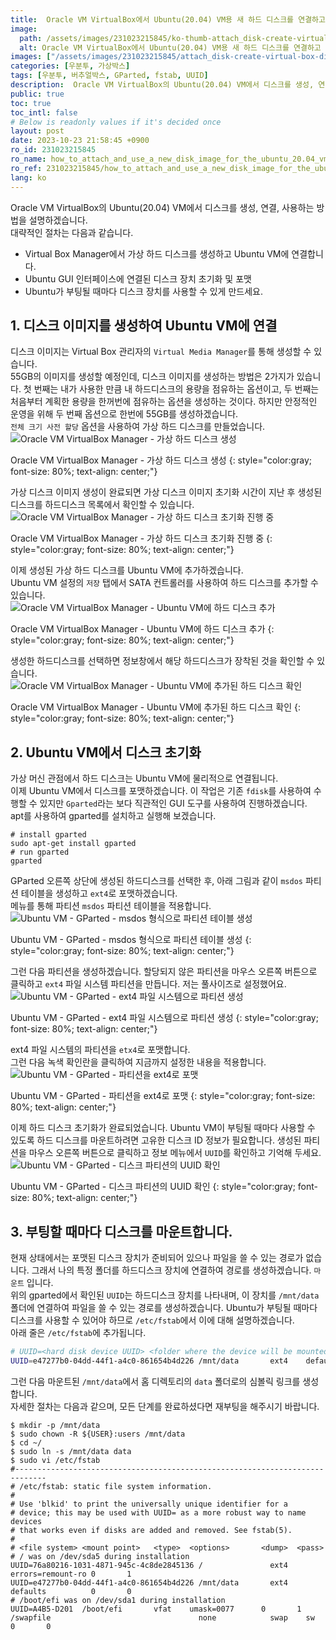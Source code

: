 ```yaml
---
title:  Oracle VM VirtualBox에서 Ubuntu(20.04) VM용 새 하드 디스크를 연결하고 사용하는 방법
image:
  path: /assets/images/231023215845/ko-thumb-attach_disk-create-virtual-box-disk-image.png
  alt: Oracle VM VirtualBox에서 Ubuntu(20.04) VM용 새 하드 디스크를 연결하고 사용하는 방법
images: ["/assets/images/231023215845/attach_disk-create-virtual-box-disk-image.png", "/assets/images/231023215845/attach_disk-virtual-box-media-image.png", "/assets/images/231023215845/attach_disk-choose-disk.png", "/assets/images/231023215845/attach_disk-attached-disk-image.png", "/assets/images/231023215845/attach_disk-create-partition-table.png", "/assets/images/231023215845/attach_disk-create-partition.png", "/assets/images/231023215845/attach_disk-format-disk.png", "/assets/images/231023215845/attach_disk-disk-uuid.png"]
categories: [우분투, 가상박스]
tags: [우분투, 버추얼박스, GParted, fstab, UUID]
description:  Oracle VM VirtualBox의 Ubuntu(20.04) VM에서 디스크를 생성, 연결, 사용하는 방법을 설명하겠습니다. 대략적인 절차는 다음과 같습니다.
public: true
toc: true
toc_intl: false
# Below is readonly values if it's decided once
layout: post
date: 2023-10-23 21:58:45 +0900
ro_id: 231023215845
ro_name: how_to_attach_and_use_a_new_disk_image_for_the_ubuntu_20.04_vm_in_oracle_vm_virtualbox
ro_ref: 231023215845/how_to_attach_and_use_a_new_disk_image_for_the_ubuntu_20.04_vm_in_oracle_vm_virtualbox
lang: ko
---
```

Oracle VM VirtualBox의 Ubuntu(20.04) VM에서 디스크를 생성, 연결, 사용하는 방법을 설명하겠습니다.  
대략적인 절차는 다음과 같습니다.  
- Virtual Box Manager에서 가상 하드 디스크를 생성하고 Ubuntu VM에 연결합니다.
- Ubuntu GUI 인터페이스에 연결된 디스크 장치 초기화 및 포맷
- Ubuntu가 부팅될 때마다 디스크 장치를 사용할 수 있게 만드세요.

## 1. 디스크 이미지를 생성하여 Ubuntu VM에 연결
디스크 이미지는 Virtual Box 관리자의 `Virtual Media Manager`를 통해 생성할 수 있습니다.  
55GB의 이미지를 생성할 예정인데, 디스크 이미지를 생성하는 방법은 2가지가 있습니다. 첫 번째는 내가 사용한 만큼 내 하드디스크의 용량을 점유하는 옵션이고, 두 번째는 처음부터 계획한 용량을 한꺼번에 점유하는 옵션을 생성하는 것이다. 하지만 안정적인 운영을 위해 두 번째 옵션으로 한번에 55GB를 생성하겠습니다.  
`전체 크기 사전 할당` 옵션을 사용하여 가상 하드 디스크를 만들었습니다.  
![ Oracle VM VirtualBox Manager - 가상 하드 디스크 생성](/assets/images/231023215845/attach_disk-create-virtual-box-disk-image.png)  

Oracle VM VirtualBox Manager - 가상 하드 디스크 생성
{: style="color:gray; font-size: 80%; text-align: center;"}

가상 디스크 이미지 생성이 완료되면 가상 디스크 이미지 초기화 시간이 지난 후 생성된 디스크를 하드디스크 목록에서 확인할 수 있습니다.  
![Oracle VM VirtualBox Manager - 가상 하드 디스크 초기화 진행 중](/assets/images/231023215845/attach_disk-virtual-box-media-image.png)  

Oracle VM VirtualBox Manager - 가상 하드 디스크 초기화 진행 중
{: style="color:gray; font-size: 80%; text-align: center;"}

이제 생성된 가상 하드 디스크를 Ubuntu VM에 추가하겠습니다.  
Ubuntu VM 설정의 `저장` 탭에서 SATA 컨트롤러를 사용하여 하드 디스크를 추가할 수 있습니다.  
![Oracle VM VirtualBox Manager - Ubuntu VM에 하드 디스크 추가](/assets/images/231023215845/attach_disk-choose-disk.png)  

Oracle VM VirtualBox Manager - Ubuntu VM에 하드 디스크 추가
{: style="color:gray; font-size: 80%; text-align: center;"}

생성한 하드디스크를 선택하면 정보창에서 해당 하드디스크가 장착된 것을 확인할 수 있습니다.  
![Oracle VM VirtualBox Manager - Ubuntu VM에 추가된 하드 디스크 확인](/assets/images/231023215845/attach_disk-attached-disk-image.png)  

Oracle VM VirtualBox Manager - Ubuntu VM에 추가된 하드 디스크 확인
{: style="color:gray; font-size: 80%; text-align: center;"}

## 2. Ubuntu VM에서 디스크 초기화
가상 머신 관점에서 하드 디스크는 Ubuntu VM에 물리적으로 연결됩니다.  
이제 Ubuntu VM에서 디스크를 포맷하겠습니다. 이 작업은 기존 `fdisk`를 사용하여 수행할 수 있지만 `Gparted`라는 보다 직관적인 GUI 도구를 사용하여 진행하겠습니다.  
apt를 사용하여 gparted를 설치하고 실행해 보겠습니다.  

```shell
# install gparted
sudo apt-get install gparted
# run gparted
gparted
```
GParted 오른쪽 상단에 생성된 하드디스크를 선택한 후, 아래 그림과 같이 `msdos` 파티션 테이블을 생성하고 `ext4`로 포맷하겠습니다.  
메뉴를 통해 파티션 `msdos` 파티션 테이블을 적용합니다.  
![Ubuntu VM - GParted - msdos 형식으로 파티션 테이블 생성](/assets/images/231023215845/attach_disk-create-partition-table.png)  

Ubuntu VM - GParted - msdos 형식으로 파티션 테이블 생성
{: style="color:gray; font-size: 80%; text-align: center;"}

그런 다음 파티션을 생성하겠습니다. 할당되지 않은 파티션을 마우스 오른쪽 버튼으로 클릭하고 `ext4` 파일 시스템 파티션을 만듭니다. 저는 풀사이즈로 설정했어요.  
![Ubuntu VM - GParted - ext4 파일 시스템으로 파티션 생성](/assets/images/231023215845/attach_disk-create-partition.png)  

Ubuntu VM - GParted - ext4 파일 시스템으로 파티션 생성
{: style="color:gray; font-size: 80%; text-align: center;"}

ext4 파일 시스템의 파티션을 `etx4`로 포맷합니다.  
그런 다음 녹색 확인란을 클릭하여 지금까지 설정한 내용을 적용합니다.  
![Ubuntu VM - GParted - 파티션을 ext4로 포맷](/assets/images/231023215845/attach_disk-format-disk.png)  

Ubuntu VM - GParted - 파티션을 ext4로 포맷
{: style="color:gray; font-size: 80%; text-align: center;"}

이제 하드 디스크 초기화가 완료되었습니다. Ubuntu VM이 부팅될 때마다 사용할 수 있도록 하드 디스크를 마운트하려면 고유한 디스크 ID 정보가 필요합니다. 생성된 파티션을 마우스 오른쪽 버튼으로 클릭하고 정보 메뉴에서 `UUID`를 확인하고 기억해 두세요.  
![Ubuntu VM - GParted - 디스크 파티션의 UUID 확인](/assets/images/231023215845/attach_disk-disk-uuid.png)  

Ubuntu VM - GParted - 디스크 파티션의 UUID 확인
{: style="color:gray; font-size: 80%; text-align: center;"}

## 3. 부팅할 때마다 디스크를 마운트합니다.
현재 상태에서는 포맷된 디스크 장치가 준비되어 있으나 파일을 쓸 수 있는 경로가 없습니다. 그래서 나의 특정 폴더를 하드디스크 장치에 연결하여 경로를 생성하겠습니다. `마운트` 입니다.  
위의 gparted에서 확인된 `UUID`는 하드디스크 장치를 나타내며, 이 장치를 `/mnt/data` 폴더에 연결하여 파일을 쓸 수 있는 경로를 생성하겠습니다. Ubuntu가 부팅될 때마다 디스크를 사용할 수 있어야 하므로 `/etc/fstab`에서 이에 대해 설명하겠습니다.  
아래 줄은 `/etc/fstab`에 추가됩니다.  

```bash
# UUID=<hard disk device UUID> <folder where the device will be mounted> ext4    defaults          0       0 
UUID=e47277b0-04dd-44f1-a4c0-861654b4d226 /mnt/data       ext4    defaults          0       0 
```
그런 다음 마운트된 `/mnt/data`에서 홈 디렉토리의 `data` 폴더로의 심볼릭 링크를 생성합니다.  
자세한 절차는 다음과 같으며, 모든 단계를 완료하셨다면 재부팅을 해주시기 바랍니다.  

```shell
$ mkdir -p /mnt/data
$ sudo chown -R ${USER}:users /mnt/data
$ cd ~/
$ sudo ln -s /mnt/data data
$ sudo vi /etc/fstab  
#-----------------------------------------------------------------------------
# /etc/fstab: static file system information.
#
# Use 'blkid' to print the universally unique identifier for a
# device; this may be used with UUID= as a more robust way to name devices
# that works even if disks are added and removed. See fstab(5).
#
# <file system> <mount point>   <type>  <options>       <dump>  <pass>
# / was on /dev/sda5 during installation
UUID=76a80216-1031-4871-945c-4c8de2845136 /               ext4    errors=remount-ro 0       1
UUID=e47277b0-04dd-44f1-a4c0-861654b4d226 /mnt/data       ext4    defaults          0       0 
# /boot/efi was on /dev/sda1 during installation
UUID=A4B5-D201  /boot/efi       vfat    umask=0077      0       1
/swapfile                                 none            swap    sw              0       0
```
